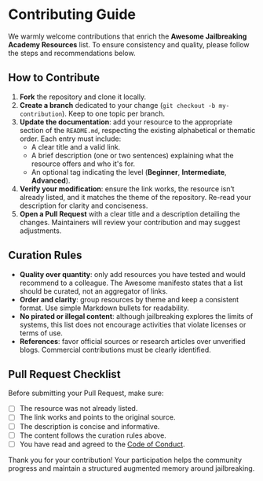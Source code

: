 # Contributing Guide

We warmly welcome contributions that enrich the **Awesome Jailbreaking Academy Resources** list. To ensure consistency and quality, please follow the steps and recommendations below.

## How to Contribute

1. **Fork** the repository and clone it locally.
2. **Create a branch** dedicated to your change (`git checkout -b my-contribution`). Keep to one topic per branch.
3. **Update the documentation**: add your resource to the appropriate section of the `README.md`, respecting the existing alphabetical or thematic order. Each entry must include:
   - A clear title and a valid link.
   - A brief description (one or two sentences) explaining what the resource offers and who it's for.
   - An optional tag indicating the level (**Beginner**, **Intermediate**, **Advanced**).
4. **Verify your modification**: ensure the link works, the resource isn’t already listed, and it matches the theme of the repository. Re-read your description for clarity and conciseness.
5. **Open a Pull Request** with a clear title and a description detailing the changes. Maintainers will review your contribution and may suggest adjustments.

## Curation Rules

- **Quality over quantity**: only add resources you have tested and would recommend to a colleague. The Awesome manifesto states that a list should be curated, not an aggregator of links.
- **Order and clarity**: group resources by theme and keep a consistent format. Use simple Markdown bullets for readability.
- **No pirated or illegal content**: although jailbreaking explores the limits of systems, this list does not encourage activities that violate licenses or terms of use.
- **References**: favor official sources or research articles over unverified blogs. Commercial contributions must be clearly identified.

## Pull Request Checklist

Before submitting your Pull Request, make sure:

- [ ] The resource was not already listed.
- [ ] The link works and points to the original source.
- [ ] The description is concise and informative.
- [ ] The content follows the curation rules above.
- [ ] You have read and agreed to the [Code of Conduct](CODE_OF_CONDUCT.md).

Thank you for your contribution! Your participation helps the community progress and maintain a structured augmented memory around jailbreaking.
